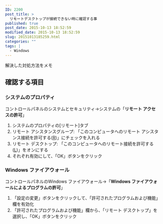 ```yaml
---
ID: 2200
post_title: >
  リモートデスクトップが接続できない時に確認する事
published: true
post_date: 2015-10-13 18:52:59
modified_date: 2015-10-13 18:52:59
slug: 20151013185259.html
categories: ""
tags: |
  - Windows
---
```

解決した対処方法をメモ
<!--more-->
<h2>確認する項目</h2>
<h3>システムのプロパティ</h3>
コントロールパネルのシステムとセキュリティ-&gt;システムの「<b>リモート アクセスの許可</b>」
<ol>
	<li>システムのプロパティの[リモート]タブ</li>
	<li>リモート アシスタンスグループ:
「このコンピュータへのリモート アシスタンス接続を許可する(<u>R</u>)」にチェックを入れる</li>
	<li>リモート デスクトップ:
「このコンピュータへのリモート接続を許可する(<u>L</u>)」をオンにする</li>
	<li>それぞれ有効にして、「OK」ボタンをクリック</li>
</ol>
<h3>Windows ファイアウォール</h3>
コントロールパネルのWindows ファイアウォール-&gt;「<b>Windows ファイアウォールによるプログラムの許可</b>」
<ol>
	<li>「設定の変更」ボタンをクリックして、「許可されたプログラムおよび機能」欄を有効化</li>
	<li>「許可されたプログラムおよび機能」欄から、「リモート デスクトップ」を選択し、「OK」ボタンをクリック</li>
</ol>